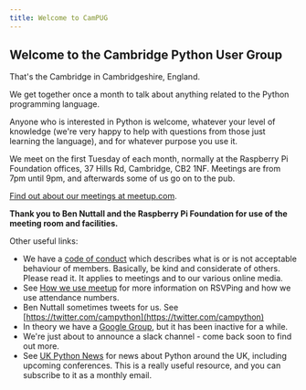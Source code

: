 ```yaml
---
title: Welcome to CamPUG
---
```


## Welcome to the Cambridge Python User Group

That's the Cambridge in Cambridgeshire, England.

We get together once a month to talk about anything related to the Python programming language.

Anyone who is interested in Python is welcome, whatever your level of knowledge (we're very happy to help with questions from those just learning the language), and for whatever purpose you use it.

We meet on the first Tuesday of each month, normally at the Raspberry Pi Foundation offices, 37 Hills Rd, Cambridge, CB2 1NF. Meetings are from 7pm until 9pm, and afterwards some of us go on to the pub.

[Find out about our meetings at meetup.com](https://www.meetup.com/CamPUG).

**Thank you to Ben Nuttall and the Raspberry Pi Foundation for use of the meeting room and facilities.**

Other useful links:

* We have a [code of conduct](https://github.com/campug/organisational/blob/master/CodeOfConduct.rst) which describes what is or is not acceptable behaviour of members. Basically, be kind and considerate of others. Please read it. It applies to meetings and to our various online media.
* See [How we use meetup](https://campug.github.io/how-we-use-meetup.html) for more information on RSVPing and how we use attendance numbers.
* Ben Nuttall sometimes tweets for us. See [https://twitter.com/campython](https://twitter.com/campython)
* In theory we have a [Google Group](https://groups.google.com/forum/#!forum/campug), but it has been inactive for a while.
* We're just about to announce a slack channel - come back soon to find out more.
* See [UK Python News](http://uk.python.org/) for news about Python around the UK, including upcoming conferences. This is a really useful resource, and you can subscribe to it as a monthly email.
